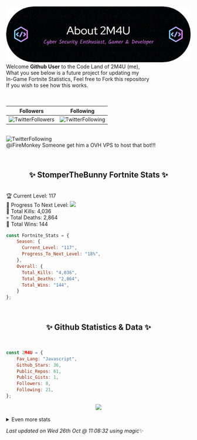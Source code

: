 
  ![Header](./src/github-banner.png)
  <br>
  Welcome **Github User** to the Code Land of 2M4U (me),<br>
  What you see below is a future project for updating my<br>
  In-Game Fortnite Statistics, Feel free to Fork this repository<br>
  If you wish to see how this works.
  <br><br>
  <br>
  
  | Followers  | Following |
  | ---------- |:---------:|
  | ![TwitterFollowers](https://img.shields.io/badge/Twitter%20Followers-80-blue)  | ![TwitterFollowing](https://img.shields.io/badge/Twitter%20Following-219-blue)  |


  <br>![TwitterFollowing](https://img.shields.io/badge/Latest%20Tweet--blue)<br>
  @iFireMonkey Someone get him a OVH VPS to host that bot!!!
   
  <br><h2 align="center"> ✨ StomperTheBunny Fortnite Stats ✨</h2><br>
  🏆 Current Level: 117<br>
  🎉 Progress To Next Level: ![](https://geps.dev/progress/18)<br>
  🎯 Total Kills: 4,036<br>
  💀 Total Deaths: 2,864<br>
  👑 Total Wins: 144<br>

```js
const Fortnite_Stats = {
    Season: {    
      Current_Level: "117",
      Progress_To_Next_Level: "18%",
    },
    Overall: {
      Total_Kills: "4,036",
      Total_Deaths: "2,864",
      Total_Wins: "144",
    }
}; 
```


<br><h2 align="center"> ✨ Github Statistics & Data ✨</h2><br>

```js
const 2M4U = {
    Fav_Lang: "Javascript",
    Github_Stars: 36,
    Public_Repos: 61,
    Public_Gists: 1,
    Followers: 8,
    Following: 21,
}; 
```

<p align="center">
<img src="https://github-readme-streak-stats.herokuapp.com/?user=2M4U&theme=tokyonight">
</p>
<details>
  <summary>
      Even more stats
  </summary>
  <p align="center">
    <img src="https://github-profile-trophy.vercel.app/?username=2M4U&theme=dracula">
    <img src="https://github-readme-stats.vercel.app/api?username=2M4U&theme=tokyonight&count_private=true&show_icons=true&include_all_commits=true">
  </p>
</details>

<!-- Last updated on Wed Oct 26 2022 11:08:32 GMT+0000 (Coordinated Universal Time) ;-;-->
<i>Last updated on  Wed 26th Oct @ 11:08:32 using magic</i>✨